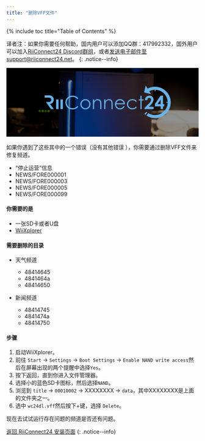 ```yaml
---
title: "删除VFF文件"
---
```


{% include toc title="Table of Contents" %}

译者注：如果你需要任何帮助，国内用户可以添加QQ群：417992332，国外用户可以加入[RiiConnect24 Discord群组](https://discord.gg/b4Y7jfD)，或者[发送电子邮件至support@riiconnect24.net](mailto:support@riiconnect24.net)。
{: .notice--info}

![RiiConnect24 Logo](/images/WiiRC24Logo.jpg)

如果你遇到了这些其中的一个错误（没有其他错误 ），你需要通过删除VFF文件来修复频道。

+ “停止运营”信息
+ NEWS/FORE000001
+ NEWS/FORE000003
+ NEWS/FORE000005
+ NEWS/FORE000099

#### 你需要的是
* 一张SD卡或者U盘
* [WiiXplorer](https://sourceforge.net/projects/wiixplorer/files/latest/download)

#### 需要删除的目录

+ 天气频道
  + 48414645
  + 4841464a
  + 48414650

+ 新闻频道
  + 48414745
  + 4841474a
  + 48414750

#### 步骤

1. 启动WiiXplorer。
2. 前往 `Start` -> `Settings` -> `Boot Settings` -> `Enable NAND write access`然后在屏幕出现的两个提醒中选择`Yes`。
3. 按下返回，直到你进入文件管理器。
4. 选择小的蓝色SD卡图标，然后选择`NAND`。
5. 浏览到 `title` -> `00010002` -> XXXXXXXX -> `data`，其中XXXXXXXX是上面的文件夹之一。
6. 选中 `wc24dl.vff`然后按下+键，选择 `Delete`。

现在去试试运行存在问题的频道是否还有问题。

[返回 RiiConnect24 安装页面](riiconnect24)
{: .notice--info}
